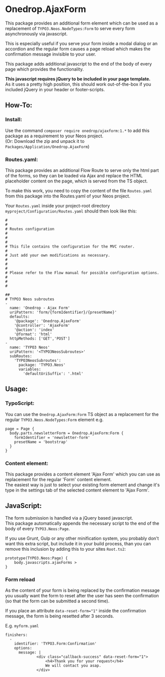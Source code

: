 # Onedrop.AjaxForm

This package provides an additional form element which can be used as a replacement 
of ``TYPO3.Neos.NodeTypes:Form`` to serve every form asynchronously via javascript.

This is especially useful if you serve your form inside a modal dialog or an accordion
and the regular form causes a page reload which makes the confirmation message invisible
to your user.

This package adds additional javascript to the end of the body of every page which provides
the functionality. 

**This javascript requires jQuery to be included in your page template.**  
As it uses a pretty high position, this should work out-of-the-box if you included jQuery
in your header or footer-scripts.

## How-To:

### Install: 

Use the command ``composer require onedrop/ajaxform:1.*`` to add this package as a requirement to your Neos project.  
(Or: Download the zip and unpack it to ``Packages/Application/Onedrop.AjaxForm``)

### Routes.yaml:

This package provides an additional Flow Route to serve only the html part of the forms,
so they can be loaded via Ajax and replace the HTML placeholder content on the page, which
is served from the TS object.

To make this work, you need to copy the content of the file ``Routes.yaml`` from this package
into the Routes.yaml of your Neos project.  

Your ``Routes.yaml`` inside your project-root directory ``myproject/Configuration/Routes.yaml``
should then look like this:


    #                                                                        #
    # Routes configuration                                                   #
    #                                                                        #
    # This file contains the configuration for the MVC router.               #
    # Just add your own modifications as necessary.                          #
    #                                                                        #
    # Please refer to the Flow manual for possible configuration options.    #
    #                                                                        #
    
    ##
    # TYPO3 Neos subroutes
    -
      name: 'Onedrop - Ajax Form'
      uriPattern: 'form/{formIdentifier}/{presetName}'
      defaults:
        '@package': 'Onedrop.AjaxForm'
        '@controller': 'AjaxForm'
        '@action': 'index'
        '@format': 'html'
      httpMethods: ['GET','POST']
    -
      name: 'TYPO3 Neos'
      uriPattern: '<TYPO3NeosSubroutes>'
      subRoutes:
        'TYPO3NeosSubroutes':
          package: 'TYPO3.Neos'
          variables:
            'defaultUriSuffix': '.html'

## Usage: 

### TypoScript:

You can use the ``Onedrop.AjaxForm:Form`` TS object as a replacement for the regular ``TYPO3.Neos.NodeTypes:Form``
element e.g.

    page = Page {  
      body.parts.newsletterForm = Onedrop.AjaxForm:Form {  
        formIdentifier = 'newsletter-form'  
        presetName = 'bootstrap'  
      }  
    }

### Content element:

This package provides a content element 'Ajax Form' which you can use as replacement for the regular
'Form' content element.  
The easiest way is just to select your existing form element and change it's type in the settings tab 
of the selected content element to 'Ajax Form'.

## JavaScript:

The form submission is handled via a jQuery based javascript.  
This package automatically appends the necessary script to the end of the body of every ``TYPO3.Neos:Page``.

If you use Grunt, Gulp or any other minification system, you probably don't want this extra script, 
but include it in your build process, than you can remove this inclusion by adding this to your sites ``Root.ts2``:

    prototype(TYPO3.Neos:Page) {
        body.javascripts.ajaxForms >
    }

### Form reload

As the content of your form is being replaced by the confirmation message you usually want 
the form to reset after the user has seen the confirmation (so that the form can be submitted a second time).

If you place an attribute ``data-reset-form="1"`` inside the confirmation message, the form is 
being resetted after 3 seconds.

E.g. ``myform.yaml``

    finishers:
      -
        identifier: 'TYPO3.Form:Confirmation'
        options:
          message: |
                  <div class="callback-success" data-reset-form="1">
                      <h4>Thank you for your request</h4>
                      We will contact you asap.
                  </div>
